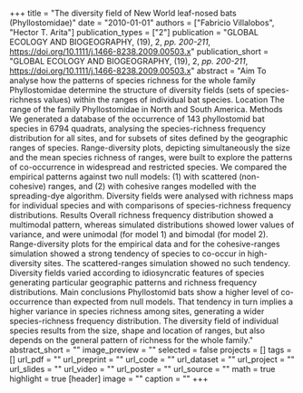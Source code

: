 +++
title = "The diversity field of New World leaf-nosed bats (Phyllostomidae)"
date = "2010-01-01"
authors = ["Fabricio Villalobos", "Hector T. Arita"]
publication_types = ["2"]
publication = "GLOBAL ECOLOGY AND BIOGEOGRAPHY, (19), 2, _pp. 200-211_, https://doi.org/10.1111/j.1466-8238.2009.00503.x"
publication_short = "GLOBAL ECOLOGY AND BIOGEOGRAPHY, (19), 2, _pp. 200-211_, https://doi.org/10.1111/j.1466-8238.2009.00503.x"
abstract = "Aim
   To analyse how the patterns of species richness for the whole family
   Phyllostomidae determine the structure of diversity fields (sets of
   species-richness values) within the ranges of individual bat species.
   Location
   The range of the family Phyllostomidae in North and South America.
   Methods
   We generated a database of the occurrence of 143 phyllostomid bat
   species in 6794 quadrats, analysing the species-richness frequency
   distribution for all sites, and for subsets of sites defined by the
   geographic ranges of species. Range-diversity plots, depicting
   simultaneously the size and the mean species richness of ranges, were
   built to explore the patterns of co-occurrence in widespread and
   restricted species. We compared the empirical patterns against two null
   models: (1) with scattered (non-cohesive) ranges, and (2) with cohesive
   ranges modelled with the spreading-dye algorithm. Diversity fields were
   analysed with richness maps for individual species and with comparisons
   of species-richness frequency distributions.
   Results
   Overall richness frequency distribution showed a multimodal pattern,
   whereas simulated distributions showed lower values of variance, and
   were unimodal (for model 1) and bimodal (for model 2). Range-diversity
   plots for the empirical data and for the cohesive-ranges simulation
   showed a strong tendency of species to co-occur in high-diversity sites.
   The scattered-ranges simulation showed no such tendency. Diversity
   fields varied according to idiosyncratic features of species generating
   particular geographic patterns and richness frequency distributions.
   Main conclusions
   Phyllostomid bats show a higher level of co-occurrence than expected
   from null models. That tendency in turn implies a higher variance in
   species richness among sites, generating a wider species-richness
   frequency distribution. The diversity field of individual species
   results from the size, shape and location of ranges, but also depends on
   the general pattern of richness for the whole family."
abstract_short = ""
image_preview = ""
selected = false
projects = []
tags = []
url_pdf = ""
url_preprint = ""
url_code = ""
url_dataset = ""
url_project = ""
url_slides = ""
url_video = ""
url_poster = ""
url_source = ""
math = true
highlight = true
[header]
image = ""
caption = ""
+++
